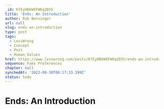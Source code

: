 ```yaml
---
_id: KfEyHB6WXFW6q2D5S
title: 'Ends: An Introduction'
author: Rob Bensinger
url: null
slug: ends-an-introduction
type: post
tags:
  - LessWrong
  - Concept
  - Post
  - Human_Values
href: https://www.lesswrong.com/posts/KfEyHB6WXFW6q2D5S/ends-an-introduction
sequence: Fake Preferences
chapter: null
synchedAt: '2022-08-30T08:17:33.399Z'
status: todo
---
```


# Ends: An Introduction

